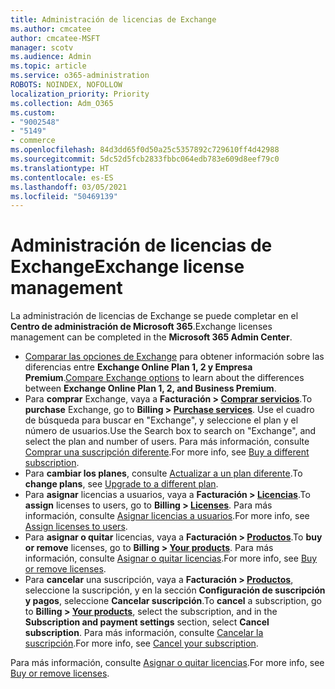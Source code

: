 ```yaml
---
title: Administración de licencias de Exchange
ms.author: cmcatee
author: cmcatee-MSFT
manager: scotv
ms.audience: Admin
ms.topic: article
ms.service: o365-administration
ROBOTS: NOINDEX, NOFOLLOW
localization_priority: Priority
ms.collection: Adm_O365
ms.custom:
- "9002548"
- "5149"
- commerce
ms.openlocfilehash: 84d3dd65f0d50a25c5357892c729610ff4d42988
ms.sourcegitcommit: 5dc52d5fcb2833fbbc064edb783e609d8eef79c0
ms.translationtype: HT
ms.contentlocale: es-ES
ms.lasthandoff: 03/05/2021
ms.locfileid: "50469139"
---
```

# <a name="exchange-license-management"></a><span data-ttu-id="9f866-102">Administración de licencias de Exchange</span><span class="sxs-lookup"><span data-stu-id="9f866-102">Exchange license management</span></span>

<span data-ttu-id="9f866-103">La administración de licencias de Exchange se puede completar en el **Centro de administración de Microsoft 365**.</span><span class="sxs-lookup"><span data-stu-id="9f866-103">Exchange licenses management can be completed in the **Microsoft 365 Admin Center**.</span></span>

- <span data-ttu-id="9f866-104">[Comparar las opciones de Exchange](https://www.microsoft.com/microsoft-365/exchange/compare-microsoft-exchange-online-plans) para obtener información sobre las diferencias entre **Exchange Online Plan 1, 2 y Empresa Premium**.</span><span class="sxs-lookup"><span data-stu-id="9f866-104">[Compare Exchange options](https://www.microsoft.com/microsoft-365/exchange/compare-microsoft-exchange-online-plans) to learn about the differences between **Exchange Online Plan 1, 2, and Business Premium**.</span></span>
- <span data-ttu-id="9f866-105">Para **comprar** Exchange, vaya a **Facturación > [Comprar servicios](https://go.microsoft.com/fwlink/p/?linkid=868433)**.</span><span class="sxs-lookup"><span data-stu-id="9f866-105">To **purchase** Exchange, go to **Billing > [Purchase services](https://go.microsoft.com/fwlink/p/?linkid=868433)**.</span></span> <span data-ttu-id="9f866-106">Use el cuadro de búsqueda para buscar en "Exchange", y seleccione el plan y el número de usuarios.</span><span class="sxs-lookup"><span data-stu-id="9f866-106">Use the Search box to search on "Exchange", and  select the plan and number of users.</span></span> <span data-ttu-id="9f866-107">Para más información, consulte [Comprar una suscripción diferente](https://docs.microsoft.com/microsoft-365/commerce/try-or-buy-microsoft-365#buy-a-different-subscription).</span><span class="sxs-lookup"><span data-stu-id="9f866-107">For more info, see [Buy a different subscription](https://docs.microsoft.com/microsoft-365/commerce/try-or-buy-microsoft-365#buy-a-different-subscription).</span></span>
- <span data-ttu-id="9f866-108">Para **cambiar los planes**, consulte [Actualizar a un plan diferente](https://docs.microsoft.com/microsoft-365/commerce/subscriptions/upgrade-to-different-plan).</span><span class="sxs-lookup"><span data-stu-id="9f866-108">To **change plans**, see [Upgrade to a different plan](https://docs.microsoft.com/microsoft-365/commerce/subscriptions/upgrade-to-different-plan).</span></span>
- <span data-ttu-id="9f866-109">Para **asignar** licencias a usuarios, vaya a **Facturación > [Licencias](https://go.microsoft.com/fwlink/p/?linkid=842264)**.</span><span class="sxs-lookup"><span data-stu-id="9f866-109">To **assign** licenses to users, go to **Billing > [Licenses](https://go.microsoft.com/fwlink/p/?linkid=842264)**.</span></span> <span data-ttu-id="9f866-110">Para más información, consulte [Asignar licencias a usuarios](https://docs.microsoft.com/microsoft-365/admin/manage/assign-licenses-to-users).</span><span class="sxs-lookup"><span data-stu-id="9f866-110">For more info, see [Assign licenses to users](https://docs.microsoft.com/microsoft-365/admin/manage/assign-licenses-to-users).</span></span>
- <span data-ttu-id="9f866-111">Para **asignar o quitar** licencias, vaya a **Facturación > [Productos](https://go.microsoft.com/fwlink/p/?linkid=842054)**.</span><span class="sxs-lookup"><span data-stu-id="9f866-111">To **buy or remove** licenses, go to **Billing > [Your products](https://go.microsoft.com/fwlink/p/?linkid=842054)**.</span></span> <span data-ttu-id="9f866-112">Para más información, consulte [Asignar o quitar licencias](https://docs.microsoft.com/microsoft-365/commerce/licenses/buy-licenses).</span><span class="sxs-lookup"><span data-stu-id="9f866-112">For more info, see [Buy or remove licenses](https://docs.microsoft.com/microsoft-365/commerce/licenses/buy-licenses).</span></span>
- <span data-ttu-id="9f866-113">Para **cancelar** una suscripción, vaya a **Facturación > [Productos](https://go.microsoft.com/fwlink/p/?linkid=842054)**, seleccione la suscripción, y en la sección **Configuración de suscripción y pagos**, seleccione **Cancelar suscripción**.</span><span class="sxs-lookup"><span data-stu-id="9f866-113">To **cancel** a subscription, go to **Billing > [Your products](https://go.microsoft.com/fwlink/p/?linkid=842054)**, select the subscription, and in the **Subscription and payment settings** section, select **Cancel subscription**.</span></span> <span data-ttu-id="9f866-114">Para más información, consulte [Cancelar la suscripción](https://docs.microsoft.com/microsoft-365/commerce/subscriptions/cancel-your-subscription).</span><span class="sxs-lookup"><span data-stu-id="9f866-114">For more info, see [Cancel your subscription](https://docs.microsoft.com/microsoft-365/commerce/subscriptions/cancel-your-subscription).</span></span>

<span data-ttu-id="9f866-115">Para más información, consulte [Asignar o quitar licencias](https://docs.microsoft.com/microsoft-365/commerce/licenses/buy-licenses).</span><span class="sxs-lookup"><span data-stu-id="9f866-115">For more info, see [Buy or remove licenses](https://docs.microsoft.com/microsoft-365/commerce/licenses/buy-licenses).</span></span>
